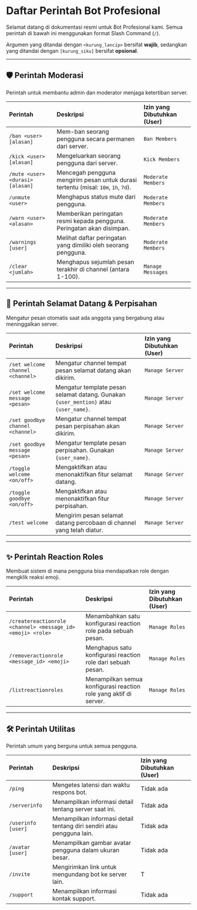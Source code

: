 # Daftar Perintah Bot Profesional

Selamat datang di dokumentasi resmi untuk Bot Profesional kami. Semua perintah di bawah ini menggunakan format Slash Command (`/`).

Argumen yang ditandai dengan `<kurung_lancip>` bersifat **wajib**, sedangkan yang ditandai dengan `[kurung_siku]` bersifat **opsional**.

---

## 🛡️ Perintah Moderasi

Perintah untuk membantu admin dan moderator menjaga ketertiban server.

| Perintah | Deskripsi | Izin yang Dibutuhkan (User) |
| :--- | :--- | :--- |
| `/ban <user> [alasan]` | Mem-ban seorang pengguna secara permanen dari server. | `Ban Members` |
| `/kick <user> [alasan]` | Mengeluarkan seorang pengguna dari server. | `Kick Members` |
| `/mute <user> <durasi> [alasan]` | Mencegah pengguna mengirim pesan untuk durasi tertentu (misal: `10m`, `1h`, `7d`). | `Moderate Members` |
| `/unmute <user>` | Menghapus status mute dari pengguna. | `Moderate Members` |
| `/warn <user> <alasan>` | Memberikan peringatan resmi kepada pengguna. Peringatan akan disimpan. | `Moderate Members` |
| `/warnings [user]` | Melihat daftar peringatan yang dimiliki oleh seorang pengguna. | `Moderate Members` |
| `/clear <jumlah>` | Menghapus sejumlah pesan terakhir di channel (antara 1-100). | `Manage Messages` |

---

## 👋 Perintah Selamat Datang & Perpisahan

Mengatur pesan otomatis saat ada anggota yang bergabung atau meninggalkan server.

| Perintah | Deskripsi | Izin yang Dibutuhkan (User) |
| :--- | :--- | :--- |
| `/set welcome channel <channel>` | Mengatur channel tempat pesan selamat datang akan dikirim. | `Manage Server` |
| `/set welcome message <pesan>` | Mengatur template pesan selamat datang. Gunakan `{user_mention}` atau `{user_name}`. | `Manage Server` |
| `/set goodbye channel <channel>` | Mengatur channel tempat pesan perpisahan akan dikirim. | `Manage Server` |
| `/set goodbye message <pesan>` | Mengatur template pesan perpisahan. Gunakan `{user_name}`. | `Manage Server` |
| `/toggle welcome <on/off>` | Mengaktifkan atau menonaktifkan fitur selamat datang. | `Manage Server` |
| `/toggle goodbye <on/off>` | Mengaktifkan atau menonaktifkan fitur perpisahan. | `Manage Server` |
| `/test welcome` | Mengirim pesan selamat datang percobaan di channel yang telah diatur. | `Manage Server` |

---

## ✨ Perintah Reaction Roles

Membuat sistem di mana pengguna bisa mendapatkan role dengan mengklik reaksi emoji.

| Perintah | Deskripsi | Izin yang Dibutuhkan (User) |
| :--- | :--- | :--- |
| `/createreactionrole <channel> <message_id> <emoji> <role>` | Menambahkan satu konfigurasi reaction role pada sebuah pesan. | `Manage Roles` |
| `/removeractionrole <message_id> <emoji>` | Menghapus satu konfigurasi reaction role dari sebuah pesan. | `Manage Roles` |
| `/listreactionroles` | Menampilkan semua konfigurasi reaction role yang aktif di server. | `Manage Roles` |

---

## 🛠️ Perintah Utilitas

Perintah umum yang berguna untuk semua pengguna.

| Perintah | Deskripsi | Izin yang Dibutuhkan (User) |
| :--- | :--- | :--- |
| `/ping` | Mengetes latensi dan waktu respons bot. | Tidak ada |
| `/serverinfo` | Menampilkan informasi detail tentang server saat ini. | Tidak ada |
| `/userinfo [user]` | Menampilkan informasi detail tentang diri sendiri atau pengguna lain. | Tidak ada |
| `/avatar [user]` | Menampilkan gambar avatar pengguna dalam ukuran besar. | Tidak ada |
| `/invite` | Mengirimkan link untuk mengundang bot ke server lain. | T|
| `/support` | Menampilkan informasi kontak support. | Tidak ada |
